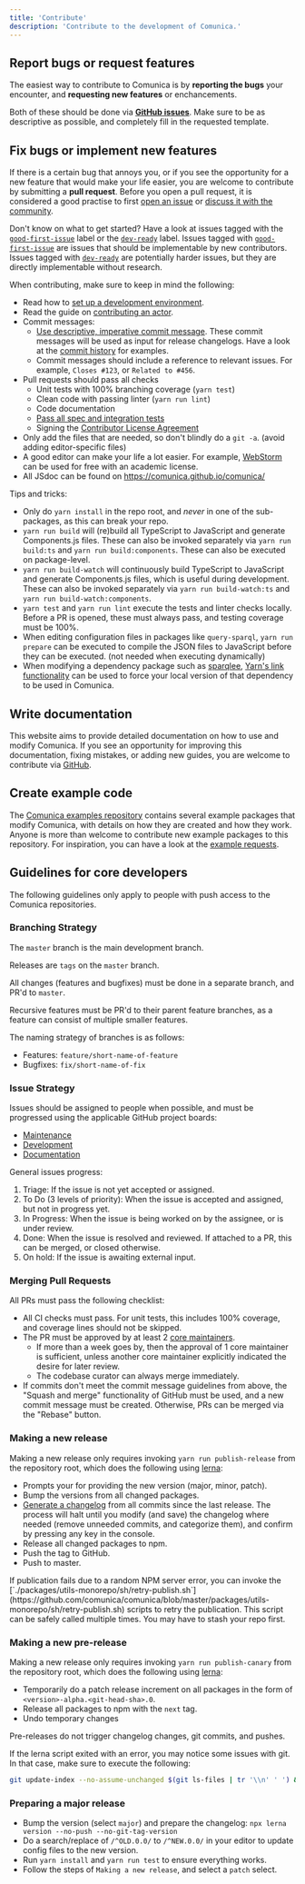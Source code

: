 ```yaml
---
title: 'Contribute'
description: 'Contribute to the development of Comunica.'
---
```


## Report bugs or request features

The easiest way to contribute to Comunica is by **reporting the bugs** your encounter,
and **requesting new features** or enchancements.

Both of these should be done via [**GitHub issues**](https://github.com/comunica/comunica/issues).
Make sure to be as descriptive as possible, and completely fill in the requested template.

## Fix bugs or implement new features

If there is a certain bug that annoys you,
or if you see the opportunity for a new feature that would make your life easier,
you are welcome to contribute by submitting a **pull request**.
Before you open a pull request, it is considered a good practise to first
[open an issue](https://github.com/comunica/comunica/issues) or [discuss it with the community](/ask/).

Don't know on what to get started? Have a look at issues tagged with the [`good-first-issue`](https://github.com/comunica/comunica/issues?q=is%3Aissue+is%3Aopen+label%3Agood-first-issue) label
or the [`dev-ready`](https://github.com/comunica/comunica/issues?q=is%3Aissue+is%3Aopen+label%3Adev-ready) label.
Issues tagged with [`good-first-issue`](https://github.com/comunica/comunica/issues?q=is%3Aissue+is%3Aopen+label%3Agood-first-issue) are issues that should be implementable by new contributors.
Issues tagged with [`dev-ready`](https://github.com/comunica/comunica/issues?q=is%3Aissue+is%3Aopen+label%3Adev-ready) are potentially harder issues, but they are directly implementable without research.

When contributing, make sure to keep in mind the following:
* Read how to [set up a development environment](https://github.com/comunica/comunica#development-setup).
* Read the guide on [contributing an actor](/docs/modify/getting_started/contribute_actor/).
* Commit messages:
  * [Use descriptive, imperative commit message](https://chris.beams.io/posts/git-commit/). These commit messages will be used as input for release changelogs. Have a look at the [commit history](https://github.com/comunica/comunica/commits/master) for examples.
  * Commit messages should include a reference to relevant issues. For example, `Closes #123`, or `Related to #456`.
* Pull requests should pass all checks
    * Unit tests with 100% branching coverage (`yarn test`)
    * Clean code with passing linter (`yarn run lint`)
    * Code documentation
    * [Pass all spec and integration tests](/docs/modify/advanced/testing/)
    * Signing the [Contributor License Agreement](https://cla-assistant.io/comunica/comunica)
* Only add the files that are needed, so don't blindly do a `git -a`. (avoid adding editor-specific files)
* A good editor can make your life a lot easier. For example, [WebStorm](https://www.jetbrains.com/community/education/#students) can be used for free with an academic license.
* All JSdoc can be found on https://comunica.github.io/comunica/

Tips and tricks:
* Only do `yarn install` in the repo root, and *never* in one of the sub-packages, as this can break your repo.
* `yarn run build` will (re)build all TypeScript to JavaScript and generate Components.js files. These can also be invoked separately via `yarn run build:ts` and `yarn run build:components`. These can also be executed on package-level.
* `yarn run build-watch` will continuously build TypeScript to JavaScript and generate Components.js files, which is useful during development. These can also be invoked separately via `yarn run build-watch:ts` and `yarn run build-watch:components`.
* `yarn test` and `yarn run lint` execute the tests and linter checks locally. Before a PR is opened, these must always pass, and testing coverage must be 100%.
* When editing configuration files in packages like `query-sparql`, `yarn run prepare` can be executed to compile the JSON files to JavaScript before they can be executed. (not needed when executing dynamically)
* When modifying a dependency package such as [sparqlee](https://github.com/comunica/sparqlee), [Yarn's link functionality](https://classic.yarnpkg.com/en/docs/cli/link/) can be used to force your local version of that dependency to be used in Comunica.

## Write documentation

This website aims to provide detailed documentation on how to use and modify Comunica.
If you see an opportunity for improving this documentation, fixing mistakes, or adding new guides,
you are welcome to contribute via [GitHub](https://github.com/comunica/website).

## Create example code

The [Comunica examples repository](https://github.com/comunica/examples) contains several example packages that modify Comunica,
with details on how they are created and how they work.
Anyone is more than welcome to contribute new example packages to this repository.
For inspiration, you can have a look at the [example requests](https://github.com/comunica/examples/issues?q=is%3Aissue+is%3Aopen+label%3Aexample-request).

## Guidelines for core developers

The following guidelines only apply to people with push access to the Comunica repositories.

### Branching Strategy

The `master` branch is the main development branch.

Releases are `tags` on the `master` branch.

All changes (features and bugfixes) must be done in a separate branch, and PR'd to `master`.

Recursive features must be PR'd to their parent feature branches, as a feature can consist of multiple smaller features.

The naming strategy of branches is as follows:
* Features: `feature/short-name-of-feature`
* Bugfixes: `fix/short-name-of-fix`

### Issue Strategy

Issues should be assigned to people when possible, and must be progressed using the applicable GitHub project boards:

* [Maintenance](https://github.com/orgs/comunica/projects/2)
* [Development](https://github.com/orgs/comunica/projects/3)
* [Documentation](https://github.com/orgs/comunica/projects/4)

General issues progress:

1. Triage: If the issue is not yet accepted or assigned.
2. To Do (3 levels of priority): When the issue is accepted and assigned, but not in progress yet.
3. In Progress: When the issue is being worked on by the assignee, or is under review.
4. Done: When the issue is resolved and reviewed. If attached to a PR, this can be merged, or closed otherwise.
5. On hold: If the issue is awaiting external input.

### Merging Pull Requests

All PRs must pass the following checklist:

* All CI checks must pass. For unit tests, this includes 100% coverage, and coverage lines should not be skipped.
* The PR must be approved by at least 2 [core maintainers](https://comunica.dev/association/board/).
  * If more than a week goes by, then the approval of 1 core maintainer is sufficient, unless another core maintainer explicitly indicated the desire for later review.
  * The codebase curator can always merge immediately.
* If commits don't meet the commit message guidelines from above, the "Squash and merge" functionality of GitHub must be used, and a new commit message must be created. Otherwise, PRs can be merged via the "Rebase" button.

### Making a new release

Making a new release only requires invoking `yarn run publish-release` from the repository root, which does the following using [lerna](https://github.com/lerna/lerna):

* Prompts your for providing the new version (major, minor, patch).
* Bump the versions from all changed packages.
* [Generate a changelog](https://github.com/rubensworks/manual-git-changelog.js) from all commits since the last release. The process will halt until you modify (and save) the changelog where needed (remove unneeded commits, and categorize them), and confirm by pressing any key in the console. 
* Release all changed packages to npm.
* Push the tag to GitHub.
* Push to master.

<div class="note">
If publication fails due to a random NPM server error,
you can invoke the [`./packages/utils-monorepo/sh/retry-publish.sh`](https://github.com/comunica/comunica/blob/master/packages/utils-monorepo/sh/retry-publish.sh) scripts to retry the publication.
This script can be safely called multiple times.
You may have to stash your repo first.
</div>

### Making a new pre-release

Making a new release only requires invoking `yarn run publish-canary` from the repository root, which does the following using [lerna](https://github.com/lerna/lerna):

* Temporarily do a patch release increment on all packages in the form of `<version>-alpha.<git-head-sha>.0`.
* Release all packages to npm with the `next` tag.
* Undo temporary changes

Pre-releases do not trigger changelog changes, git commits, and pushes.

If the lerna script exited with an error, you may notice some issues with git. In that case, make sure to execute the following:

```bash
git update-index --no-assume-unchanged $(git ls-files | tr '\\n' ' ') && git checkout .
```

### Preparing a major release

* Bump the version (select `major`) and prepare the changelog: `npx lerna version --no-push --no-git-tag-version`
* Do a search/replace of `/^OLD.0.0/` to `/^NEW.0.0/` in your editor to update config files to the new version.
* Run `yarn install` and `yarn run test` to ensure everything works.
* Follow the steps of `Making a new release`, and select a `patch` select.
